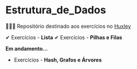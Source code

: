 # Estrutura_de_Dados
 
👨‍💻🌵 Repositório destinado aos exercícios no [Huxley](https://thehuxley.com)
  
✔  Exercícios - **Lista**
✔  Exercícios - **Pilhas e Filas**

**Em andamento...**

* Exercícios - **Hash, Grafos e Árvores**

